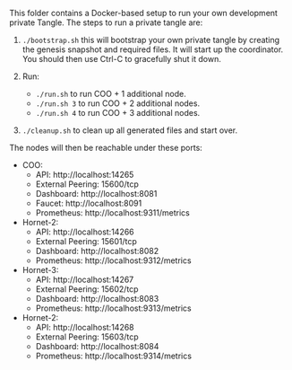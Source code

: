 This folder contains a Docker-based setup to run your own development private Tangle. The steps to run a private tangle
are:

1. `./bootstrap.sh` this will bootstrap your own private tangle by creating the genesis snapshot and required files. It
   will start up the coordinator. You should then use Ctrl-C to gracefully shut it down.
2. Run:
   - `./run.sh` to run COO + 1 additional node.
   - `./run.sh 3` to run COO + 2 additional nodes.
   - `./run.sh 4` to run COO + 3 additional nodes.

3. `./cleanup.sh` to clean up all generated files and start over. 

The nodes will then be reachable under these ports:

- COO:
    - API: http://localhost:14265
    - External Peering: 15600/tcp
    - Dashboard: http://localhost:8081
    - Faucet: http://localhost:8091
    - Prometheus: http://localhost:9311/metrics
- Hornet-2:
    - API: http://localhost:14266
    - External Peering: 15601/tcp
    - Dashboard: http://localhost:8082
    - Prometheus: http://localhost:9312/metrics
- Hornet-3:
    - API: http://localhost:14267
    - External Peering: 15602/tcp
    - Dashboard: http://localhost:8083
    - Prometheus: http://localhost:9313/metrics
- Hornet-2:
    - API: http://localhost:14268
    - External Peering: 15603/tcp
    - Dashboard: http://localhost:8084
    - Prometheus: http://localhost:9314/metrics